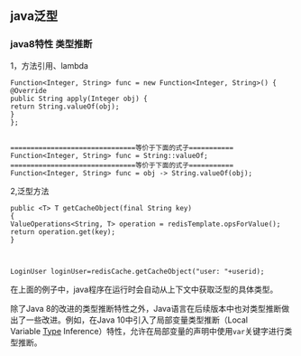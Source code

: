 ## java泛型

### java8特性 类型推断
1，方法引用、lambda
```
Function<Integer, String> func = new Function<Integer, String>() {  
@Override  
public String apply(Integer obj) {  
return String.valueOf(obj);  
}  
};


===============================等价于下面的式子===========
Function<Integer, String> func = String::valueOf;
===============================等价于下面的式子===========
Function<Integer, String> func = obj -> String.valueOf(obj);

```
2,泛型方法

```
public <T> T getCacheObject(final String key)  
{  
ValueOperations<String, T> operation = redisTemplate.opsForValue();  
return operation.get(key);  
}



LoginUser loginUser=redisCache.getCacheObject("user: "+userid);
```


在上面的例子中，java程序在运行时会自动从上下文中获取泛型的具体类型。


除了Java 8的改进的类型推断特性之外，Java语言在后续版本中也对类型推断做出了一些改进。例如，在Java 10中引入了局部变量类型推断（Local Variable [Type](https://so.csdn.net/so/search?q=Type&spm=1001.2101.3001.7020) Inference）特性，允许在局部变量的声明中使用`var`关键字进行类型推断。